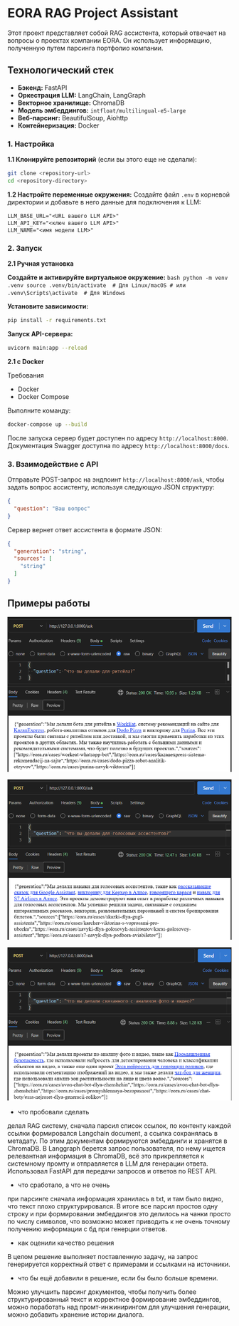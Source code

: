 # EORA RAG Project Assistant

Этот проект представляет собой RAG ассистента, который отвечает на вопросы о проектах компании EORA. Он использует информацию, полученную путем парсинга портфолио компании.

## Технологический стек

- **Бэкенд:** FastAPI
- **Оркестрация LLM:** LangChain, LangGraph
- **Векторное хранилище:** ChromaDB
- **Модель эмбеддингов:** `intfloat/multilingual-e5-large`
- **Веб-парсинг:** BeautifulSoup, Aiohttp
- **Контейнеризация:** Docker

### 1. Настройка

**1.1 Клонируйте репозиторий** (если вы этого еще не сделали):
    
```bash
git clone <repository-url>
cd <repository-directory>
```

**1.2 Настройте переменные окружения:**
    Создайте файл `.env` в корневой директории и добавьте в него данные для подключения к LLM:
    
```
LLM_BASE_URL="<URL вашего LLM API>"
LLM_API_KEY="<ключ вашего LLM API>"
LLM_NAME="<имя модели LLM>"
```

### 2. Запуск

**2.1 Ручная установка**

**Создайте и активируйте виртуальное окружение:**
    ```bash
    python -m venv .venv
    source .venv/bin/activate  # Для Linux/macOS
    # или
    .venv\Scripts\activate  # Для Windows
    ```

**Установите зависимости:**

```bash
pip install -r requirements.txt
```

**Запуск API-сервера:**

```bash
uvicorn main:app --reload
```

**2.1 с Docker**

Требования

- Docker
- Docker Compose

Выполните команду:
```bash
docker-compose up --build
```


После запуска сервер будет доступен по адресу `http://localhost:8000`.
Документация Swagger доступна по адресу `http://localhost:8000/docs`.

### 3. Взаимодействие с API

Отправьте POST-запрос на эндпоинт `http://localhost:8000/ask`, чтобы задать вопрос ассистенту, используя следующую JSON структуру:

```json
{
  "question": "Ваш вопрос"
}
```

Сервер вернет ответ ассистента в формате JSON:
```json
{
  "generation": "string",
  "sources": [
    "string"
  ]
}
```

## Примеры работы

![Пример 1](readme/image1.png)

![Пример 2](readme/image2.png)

![Пример 3](readme/image3.png)

- что пробовали сделать 

делал RAG систему, сначала парсил список ссылок, по контенту каждой ссылки формировался Langchain document, а ссылка сохранялась в метадату. По этим документам формируются эмбеддинги и хранятся в ChromaDB. 
В Langgraph берется запрос пользователя, по нему ищется релевантная информация в ChromaDB, всё это прикрепляется к системному промту и отправляется в LLM для генерации ответа.
Использовал FastAPI для передачи запросов и ответов по REST API.

- что сработало, а что не очень

при парсинге сначала информация хранилась в txt, и там было видно, что текст плохо структурировался. В итоге все парсил простов одну строку и при формировании эмбеддингов это делилось на чанки просто по числу символов, что возможно может приводить к не очень точному получению информации с бд при генерции ответов.
- как оценили качество решения

В целом решение выполняет поставленную задачу, на запрос генерируется корректный ответ с примерами и ссылками на источники.
- что бы ещё добавили в решение, если бы было больше времени.

Можно улучшить парсинг документов, чтобы получить более структурированный текст и корректное формирование эмбеддингов, можно поработать над промт-инжинирингом для улучшения генерации, можно добавить хранение истории диалога.
